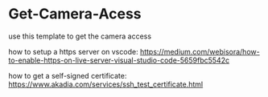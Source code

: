# Get-Camera-Acess
use this template to get the camera access

how to setup a https server on vscode: https://medium.com/webisora/how-to-enable-https-on-live-server-visual-studio-code-5659fbc5542c

how to get a self-signed certificate: https://www.akadia.com/services/ssh_test_certificate.html

